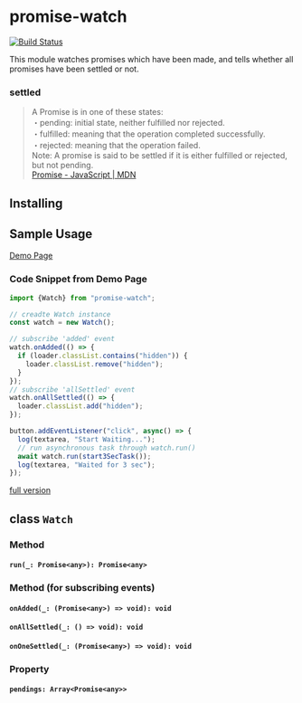 # promise-watch
[![Build Status](https://travis-ci.org/higuri/promise-watch.svg?branch=master)](https://travis-ci.org/higuri/promise-watch)

This module watches promises which have been made, and tells whether all promises have been settled or not.

### settled

> A Promise is in one of these states:  
> ・pending: initial state, neither fulfilled nor rejected.  
> ・fulfilled: meaning that the operation completed successfully.  
> ・rejected: meaning that the operation failed.  
> Note: A promise is said to be settled if it is either fulfilled or rejected, but not pending.  
> [Promise - JavaScript | MDN](https://developer.mozilla.org/en-US/docs/Web/JavaScript/Reference/Global_Objects/Promise#Description)  

## Installing

## Sample Usage
[Demo Page](https://higuri.github.io/promise-watch/)

### Code Snippet from Demo Page
```javascript
import {Watch} from "promise-watch";

// creadte Watch instance
const watch = new Watch();

// subscribe 'added' event
watch.onAdded(() => {
  if (loader.classList.contains("hidden")) {
    loader.classList.remove("hidden");
  }
});
// subscribe 'allSettled' event
watch.onAllSettled(() => {
  loader.classList.add("hidden");
});

button.addEventListener("click", async() => {
  log(textarea, "Start Waiting...");
  // run asynchronous task through watch.run()
  await watch.run(start3SecTask());
  log(textarea, "Waited for 3 sec");
});
```
[full version](https://higuri.github.io/promise-watch/script.js)

## class `Watch`
### Method
#### `run(_: Promise<any>): Promise<any>`
### Method (for subscribing events)
#### `onAdded(_: (Promise<any>) => void): void`
#### `onAllSettled(_: () => void): void`
#### `onOneSettled(_: (Promise<any>) => void): void`
### Property
#### `pendings: Array<Promise<any>>`


